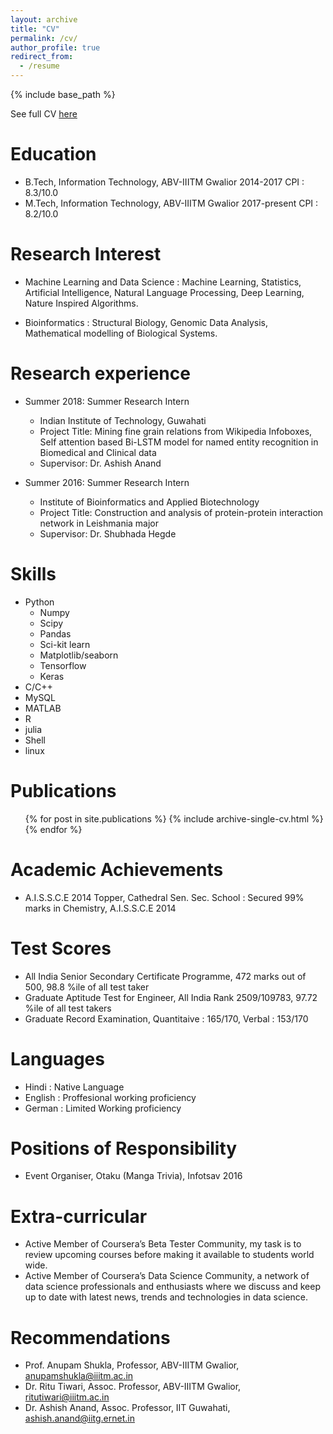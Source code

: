 ```yaml
---
layout: archive
title: "CV"
permalink: /cv/
author_profile: true
redirect_from:
  - /resume
---
```


{% include base_path %}

See full CV [here](https://github.com/sidsriv/sidsriv.github.io/blob/master/_pages/curriculum-vitae.pdf)

Education
======
* B.Tech, Information Technology, ABV-IIITM Gwalior 2014-2017 CPI : 8.3/10.0
* M.Tech, Information Technology, ABV-IIITM Gwalior 2017-present CPI : 8.2/10.0

Research Interest
======
* Machine Learning and Data Science : Machine Learning, Statistics, Artificial Intelligence, Natural Language Processing,
Deep Learning, Nature Inspired Algorithms.

* Bioinformatics : Structural Biology, Genomic Data Analysis, Mathematical modelling of Biological Systems.

Research experience
======
* Summer 2018: Summer Research Intern
  * Indian Institute of Technology, Guwahati
  * Project Title: Mining fine grain relations from Wikipedia Infoboxes, Self attention based Bi-LSTM model for named entity recognition in Biomedical and Clinical data
  * Supervisor: Dr. Ashish Anand

* Summer 2016: Summer Research Intern
  * Institute of Bioinformatics and Applied Biotechnology
  * Project Title: Construction and analysis of protein-protein 
interaction network in Leishmania major 
  * Supervisor: Dr. Shubhada Hegde
  
Skills
======
* Python
  * Numpy
  * Scipy
  * Pandas
  * Sci-kit learn
  * Matplotlib/seaborn
  * Tensorflow
  * Keras
* C/C++
* MySQL
* MATLAB
* R
* julia
* Shell
* linux

Publications
======
  <ul>{% for post in site.publications %}
    {% include archive-single-cv.html %}
  {% endfor %}</ul>
 
Academic Achievements
======
* A.I.S.S.C.E 2014 Topper, Cathedral Sen. Sec. School : Secured 99% marks in Chemistry, A.I.S.S.C.E 2014

Test Scores
======
* All India Senior Secondary Certificate Programme, 472 marks out of 500, 98.8 %ile of all test taker
* Graduate Aptitude Test for Engineer, All India Rank 2509/109783, 97.72 %ile of all test takers
* Graduate Record Examination, Quantitaive : 165/170, Verbal : 153/170

Languages
======
* Hindi : Native Language
* English : Proffesional working proficiency
* German : Limited Working proficiency

Positions of Responsibility
======
* Event Organiser, Otaku (Manga Trivia), Infotsav 2016

Extra-curricular
======
* Active Member of Coursera’s Beta Tester Community, my task is to review upcoming courses
before making it available to students world wide.
* Active Member of Coursera’s Data Science Community, a network of data science professionals
and enthusiasts where we discuss and keep up to date with latest news, trends and technologies
in data science.

Recommendations
======
* Prof. Anupam Shukla, Professor, ABV-IIITM Gwalior, anupamshukla@iiitm.ac.in
* Dr. Ritu Tiwari, Assoc. Professor, ABV-IIITM Gwalior, ritutiwari@iiitm.ac.in
* Dr. Ashish Anand, Assoc. Professor, IIT Guwahati, ashish.anand@iitg.ernet.in
